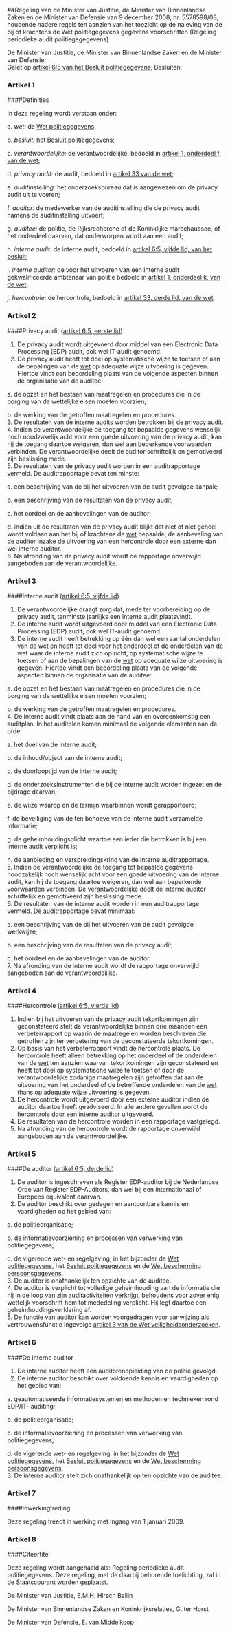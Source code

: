 <meta http-equiv='Content-Type' content='text/html; charset=utf-8' />

##Regeling van de Minister van Justitie, de Minister van Binnenlandse Zaken en de Minister van Defensie van 9 december 2008, nr. 5578598/08, houdende nadere regels ten aanzien van het toezicht op de naleving van de bij of krachtens de Wet politiegegevens gegevens voorschriften (Regeling periodieke audit politiegegegevens)

De Minister van Justitie, de Minister van Binnenlandse Zaken en de Minister van Defensie;  
Gelet op [artikel 6:5 van het Besluit politiegegevens](../../../../../../AMvB/besluit/politiegegevens/BWBR0023086/README.md);
Besluiten:    

### Artikel  1  

####Definities

In deze regeling wordt verstaan onder: 

a.  *wet:* de [Wet politiegegevens](../../../../../../wet/wet/politiegegevens/BWBR0022463/README.md).  

b.  *besluit:* het [Besluit politiegegevens](../../../../../../AMvB/besluit/politiegegevens/BWBR0023086/README.md);  

c.  *verantwoordelijke:* de verantwoordelijke, bedoeld in [artikel 1, onderdeel f, van de wet](../../../../../../wet/wet/politiegegevens/BWBR0022463/README.md);  

d.  *privacy audit:* de audit, bedoeld in [artikel 33 van de wet](../../../../../../wet/wet/politiegegevens/BWBR0022463/README.md);  

e.  *auditinstelling:* het onderzoeksbureau dat is aangewezen om de privacy audit uit te voeren;  

f.  *auditor:* de medewerker van de auditinstelling die de privacy audit namens de auditinstelling uitvoert;  

g.  *auditee:* de politie, de Rijksrecherche of de Koninklijke marechaussee, of het onderdeel daarvan, dat onderworpen wordt aan een audit;  

h.  *interne audit:* de interne audit, bedoeld in [artikel 6:5, vijfde lid, van het besluit](../../../../../../AMvB/besluit/politiegegevens/BWBR0023086/README.md);  

i.  *interne auditor:* de voor het uitvoeren van een interne audit gekwalificeerde ambtenaar van politie bedoeld in [artikel 1, onderdeel k, van de wet](../../../../../../wet/wet/politiegegevens/BWBR0022463/README.md);  

j.  *hercontrole:* de hercontrole, bedoeld in [artikel 33, derde lid, van de wet](../../../../../../wet/wet/politiegegevens/BWBR0022463/README.md).   

### Artikel  2  

####Privacy audit ([artikel 6:5, eerste lid](../../../../../../AMvB/besluit/politiegegevens/BWBR0023086/README.md))

1.  De privacy audit wordt uitgevoerd door middel van een Electronic Data Processing (EDP) audit, ook wel IT-audit genoemd.   
2.  De privacy audit heeft tot doel op systematische wijze te toetsen of aan de bepalingen van de [wet](../../../../../../wet/wet/politiegegevens/BWBR0022463/README.md) op adequate wijze uitvoering is gegeven. Hiertoe vindt een beoordeling plaats van de volgende aspecten binnen de organisatie van de auditee: 

a. de opzet en het bestaan van maatregelen en procedures die in de borging van de wettelijke eisen moeten voorzien;  

b. de werking van de getroffen maatregelen en procedures.     
3.  De resultaten van de interne audits worden betrokken bij de privacy audit.   
4.  Indien de verantwoordelijke de toegang tot bepaalde gegevens wenselijk noch noodzakelijk acht voor een goede uitvoering van de privacy audit, kan hij de toegang daartoe weigeren, dan wel aan beperkende voorwaarden verbinden. De verantwoordelijke deelt de auditor schriftelijk en gemotiveerd zijn beslissing mede.   
5.  De resultaten van de privacy audit worden in een auditrapportage vermeld. De auditrapportage bevat ten minste: 

a. een beschrijving van de bij het uitvoeren van de audit gevolgde aanpak;  

b. een beschrijving van de resultaten van de privacy audit;  

c. het oordeel en de aanbevelingen van de auditor;  

d. indien uit de resultaten van de privacy audit blijkt dat niet of niet geheel wordt voldaan aan het bij of krachtens de [wet](../../../../../../wet/wet/politiegegevens/BWBR0022463/README.md) bepaalde, de aanbeveling van de auditor inzake de uitvoering van een hercontrole door een externe dan wel interne auditor.     
6.  Na afronding van de privacy audit wordt de rapportage onverwijld aangeboden aan de verantwoordelijke.  

### Artikel  3  

####Interne audit ([artikel 6:5, vijfde lid](../../../../../../AMvB/besluit/politiegegevens/BWBR0023086/README.md))

1.  De verantwoordelijke draagt zorg dat, mede ter voorbereiding op de privacy audit, tenminste jaarlijks een interne audit plaatsvindt.   
2.  De interne audit wordt uitgevoerd door middel van een Electronic Data Processing (EDP) audit, ook wel IT-audit genoemd.   
3.  De interne audit heeft betrekking op één dan wel een aantal onderdelen van de wet en heeft tot doel voor het onderdeel of de onderdelen van de wet waar de interne audit zich op richt, op systematische wijze te toetsen of aan de bepalingen van de [wet](../../../../../../wet/wet/politiegegevens/BWBR0022463/README.md) op adequate wijze uitvoering is gegeven. Hiertoe vindt een beoordeling plaats van de volgende aspecten binnen de organisatie van de auditee: 

a. de opzet en het bestaan van maatregelen en procedures die in de borging van de wettelijke eisen moeten voorzien;  

b. de werking van de getroffen maatregelen en procedures.     
4.  De interne audit vindt plaats aan de hand van en overeenkomstig een auditplan. In het auditplan komen minimaal de volgende elementen aan de orde: 

a. het doel van de interne audit;  

b. de inhoud/object van de interne audit;  

c. de doorlooptijd van de interne audit;  

d. de onderzoeksinstrumenten die bij de interne audit worden ingezet en de bijdrage daarvan;  

e. de wijze waarop en de termijn waarbinnen wordt gerapporteerd;  

f. de beveiliging van de ten behoeve van de interne audit verzamelde informatie;  

g. de geheimhoudingsplicht waartoe een ieder die betrokken is bij een interne audit verplicht is;  

h. de aanbieding en verspreidingskring van de interne auditrapportage.     
5.  Indien de verantwoordelijke de toegang tot bepaalde gegevens noodzakelijk noch wenselijk acht voor een goede uitvoering van de interne audit, kan hij de toegang daartoe weigeren, dan wel aan beperkende voorwaarden verbinden. De verantwoordelijke deelt de interne auditor schriftelijk en gemotiveerd zijn beslissing mede.   
6.  De resultaten van de interne audit worden in een auditrapportage vermeld. De auditrapportage bevat minimaal: 

a. een beschrijving van de bij het uitvoeren van de audit gevolgde werkwijze;  

b. een beschrijving van de resultaten van de privacy audit;  

c. het oordeel en de aanbevelingen van de auditor.     
7.  Na afronding van de interne audit wordt de rapportage onverwijld aangeboden aan de verantwoordelijke.  

### Artikel  4  

####Hercontrole ([artikel 6:5, vierde lid](../../../../../../AMvB/besluit/politiegegevens/BWBR0023086/README.md))

1.  Indien bij het uitvoeren van de privacy audit tekortkomingen zijn geconstateerd stelt de verantwoordelijke binnen drie maanden een verbeterrapport op waarin de maatregelen worden beschreven die getroffen zijn ter verbetering van de geconstateerde tekortkomingen.   
2.  Op basis van het verbeterrapport vindt de hercontrole plaats. De hercontrole heeft alleen betrekking op het onderdeel of de onderdelen van de [wet](../../../../../../wet/wet/politiegegevens/BWBR0022463/README.md) ten aanzien waarvan tekortkomingen zijn geconstateerd en heeft tot doel op systematische wijze te toetsen of door de verantwoordelijke zodanige maatregelen zijn getroffen dat aan de uitvoering van het onderdeel of de betreffende onderdelen van de [wet](../../../../../../wet/wet/politiegegevens/BWBR0022463/README.md) thans op adequate wijze uitvoering is gegeven.   
3.  De hercontrole wordt uitgevoerd door een externe auditor indien de auditor daartoe heeft geadviseerd. In alle andere gevallen wordt de hercontrole door een interne auditor uitgevoerd.   
4.  De resultaten van de hercontrole worden in een rapportage vastgelegd.   
5.  Na afronding van de hercontrole wordt de rapportage onverwijld aangeboden aan de verantwoordelijke.  

### Artikel  5  

####De auditor ([artikel 6:5, derde lid](../../../../../../AMvB/besluit/politiegegevens/BWBR0023086/README.md))

1.  De auditor is ingeschreven als Register EDP-auditor bij de Nederlandse Orde van Register EDP-Auditors, dan wel bij een internationaal of Europees equivalent daarvan.   
2.  De auditor beschikt over gedegen en aantoonbare kennis en vaardigheden op het gebied van: 

a. de politieorganisatie;  

b. de informatievoorziening en processen van verwerking van politiegegevens;  

c. de vigerende wet- en regelgeving, in het bijzonder de [Wet politiegegevens](../../../../../../wet/wet/politiegegevens/BWBR0022463/README.md), het [Besluit politiegegevens](../../../../../../AMvB/besluit/politiegegevens/BWBR0023086/README.md) en de [Wet bescherming persoonsgegevens](../../../../../../wet/wet/bescherming/persoonsgegevens/BWBR0011468/README.md).     
3.  De auditor is onafhankelijk ten opzichte van de auditee.   
4.  De auditor is verplicht tot volledige geheimhouding van de informatie die hij in de loop van zijn auditactiviteiten verkrijgt, behoudens voor zover enig wettelijk voorschrift hem tot mededeling verplicht. Hij legt daartoe een geheimhoudingsverklaring af.   
5.  De functie van auditor kan worden voorgedragen voor aanwijzing als vertrouwensfunctie ingevolge [artikel 3 van de Wet veiligheidsonderzoeken](../../../../../../wet/wet/veiligheidsonderzoeken/BWBR0008277/README.md).  

### Artikel  6  

####De interne auditor

1.  De interne auditor heeft een auditorenopleiding van de politie gevolgd.   
2.  De interne auditor beschikt over voldoende kennis en vaardigheden op het gebied van: 

a. geautomatiseerde informatiesystemen en methoden en technieken rond EDP/IT- auditing;  

b. de politieorganisatie;  

c. de informatievoorziening en processen van verwerking van politiegegevens;  

d. de vigerende wet- en regelgeving, in het bijzonder de [Wet politiegegevens](../../../../../../wet/wet/politiegegevens/BWBR0022463/README.md), het [Besluit politiegegevens](../../../../../../AMvB/besluit/politiegegevens/BWBR0023086/README.md) en de [Wet bescherming persoonsgegevens](../../../../../../wet/wet/bescherming/persoonsgegevens/BWBR0011468/README.md).     
3.  De interne auditor stelt zich onafhankelijk op ten opzichte van de auditee.  

### Artikel  7  

####Inwerkingtreding

Deze regeling treedt in werking met ingang van 1 januari 2009. 

### Artikel  8  

####Citeertitel

Deze regeling wordt aangehaald als: Regeling periodieke audit politiegegevens. 
Deze regeling, met de daarbij behorende toelichting, zal in de Staatscourant worden geplaatst.  

De 
Minister van Justitie, 
E.M.H. Hirsch Ballin   

De 
Minister van Binnenlandse Zaken en Koninkrijksrelaties, 
G. ter Horst   

De 
Minister van Defensie, 
E. van Middelkoop     
